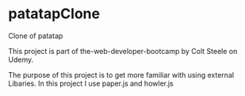 # patatapClone
Clone of patatap

This project is part of the-web-developer-bootcamp by Colt Steele on Udemy.

The purpose of this project is to get more familiar with using external Libaries. In this project I use paper.js and howler.js  

